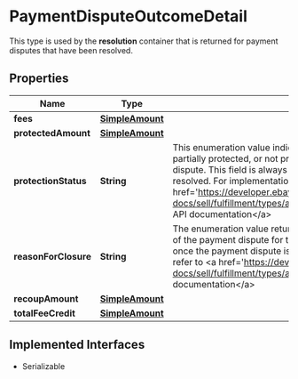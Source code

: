 

# PaymentDisputeOutcomeDetail

This type is used by the <strong>resolution</strong> container that is returned for payment disputes that have been resolved.
## Properties

Name | Type | Description | Notes
------------ | ------------- | ------------- | -------------
**fees** | [**SimpleAmount**](SimpleAmount.md) |  |  [optional]
**protectedAmount** | [**SimpleAmount**](SimpleAmount.md) |  |  [optional]
**protectionStatus** | **String** | This enumeration value indicates if the seller is fully protected, partially protected, or not protected by eBay for the payment dispute. This field is always returned once the payment dispute is resolved. For implementation help, refer to &lt;a href&#x3D;&#39;https://developer.ebay.com/api-docs/sell/fulfillment/types/api:ProtectionStatusEnum&#39;&gt;eBay API documentation&lt;/a&gt; |  [optional]
**reasonForClosure** | **String** | The enumeration value returned in this field indicates the outcome of the payment dispute for the seller. This field is always returned once the payment dispute is resolved. For implementation help, refer to &lt;a href&#x3D;&#39;https://developer.ebay.com/api-docs/sell/fulfillment/types/api:OutcomeEnum&#39;&gt;eBay API documentation&lt;/a&gt; |  [optional]
**recoupAmount** | [**SimpleAmount**](SimpleAmount.md) |  |  [optional]
**totalFeeCredit** | [**SimpleAmount**](SimpleAmount.md) |  |  [optional]


## Implemented Interfaces

* Serializable


